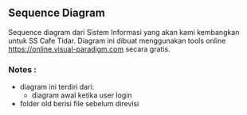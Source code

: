 ## Sequence Diagram

Sequence diagram dari Sistem Informasi yang akan kami kembangkan untuk SS Cafe Tidar. Diagram ini dibuat menggunakan tools online https://online.visual-paradigm.com secara gratis.

### Notes :
- diagram ini terdiri dari:
    - diagram awal ketika user login
- folder old berisi file sebelum direvisi

